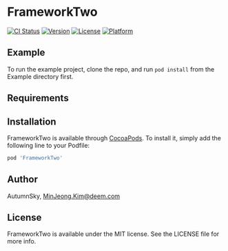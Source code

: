 # FrameworkTwo

[![CI Status](https://img.shields.io/travis/AutumnSky/FrameworkTwo.svg?style=flat)](https://travis-ci.org/AutumnSky/FrameworkTwo)
[![Version](https://img.shields.io/cocoapods/v/FrameworkTwo.svg?style=flat)](https://cocoapods.org/pods/FrameworkTwo)
[![License](https://img.shields.io/cocoapods/l/FrameworkTwo.svg?style=flat)](https://cocoapods.org/pods/FrameworkTwo)
[![Platform](https://img.shields.io/cocoapods/p/FrameworkTwo.svg?style=flat)](https://cocoapods.org/pods/FrameworkTwo)

## Example

To run the example project, clone the repo, and run `pod install` from the Example directory first.

## Requirements

## Installation

FrameworkTwo is available through [CocoaPods](https://cocoapods.org). To install
it, simply add the following line to your Podfile:

```ruby
pod 'FrameworkTwo'
```

## Author

AutumnSky, MinJeong.Kim@deem.com

## License

FrameworkTwo is available under the MIT license. See the LICENSE file for more info.
